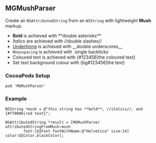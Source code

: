 ## MGMushParser

Create an `NSAttributedString` from an `NSString` with lightweight **Mush** markup.

- **Bold** is achieved with \*\*double asterisks\*\*
- _Italics_ are achieved with //double slashes//
- <u>Underlining</u> is achieved with \_\_double underscores\_\_
- `Monospacing` is achieved with \`single backticks\`
- Coloured text is achieved with {#123456|the coloured text}
- Set text background colour with {bg#123456|the text}

### CocoaPods Setup

```
pod 'MGMushParser'
```

### Example

```objc
NSString *mush = @"this string has **bold**, //italics//, and {#ff0000|red text}";

NSAttributedString *result = [MGMushParser attributedStringFromMush:mush
        font:[UIFont fontWithName:@"Helvetica" size:14] color:UIColor.blackColor];
```
